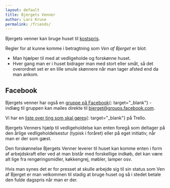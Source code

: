 ```yaml
---
layout: default
title: Bjergets Venner
author: Lars Kruse
permalink: /friends/
---
```


Bjergets venner kan bruge huset til [kostspris](/payment/).

Regler for at kunne komme i betragtning som _Ven af Bjerget_ er blot:

* Man hjælper til med at vedligeholde og forskønne huset. 
* Hver gang man er i huset bidrager man med stort eller småt, så det overordnet set er en lille smule skønnere når man tager afsted end da man ankom.

## Facebook
Bjergets venner har også en [gruppe på Facebook](https://www.facebook.com/groups/bjerget/){: target="_blank"} - indlæg til gruppen kan mailes direkte til [bjerget@groups.facebook.com](mailto:bjerget@groups.facebook.com).

Vi har en [liste over ting som skal gøres](https://trello.com/b/qfI2fpiA/bjergets-venner){: target="_blank"} på Trello.

Bjergets Venners hjælp til vedligeholdelse kan enten foregå som deltager på den årlige vedligeholdelsestur (typisk i foråret) eller på eget initiativ, når man er der som gæst.

Den forskønnelse Bjergets Venner leverer til huset kan komme enten i form af arbejdskraft eller ved at man bistår med forskellige indkøb, det kan være alt lige fra rengøringsmidler, køkkengrej, møbler, lamper osv.

Hvis man synes det er for presset at skulle arbejde sig til sin status som Ven af Bjerget er man velkommen til stadig at bruge huset og så i stedet betale den fulde dagspris når man er der.
 
